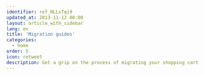 ```yaml
---
identifier: ref_NLLsTqi9
updated_at: 2013-11-12 00:00
layout: article_with_sidebar
lang: en
title: 'Migration guides'
categories:
  - home
order: 5
icon: retweet
description: Get a grip on the process of migrating your shopping cart and customization modules.
---
```



